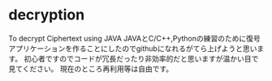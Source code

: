 # decryption
To decrypt Ciphertext using JAVA
JAVAとC/C++,Pythonの練習のために復号アプリケーションを作ることにしたのでgithubになれるがてら上げようと思います。
初心者ですのでコードが冗長だったり非効率的だと思いますが温かい目で見てください。
現在のところ再利用等は自由です。

